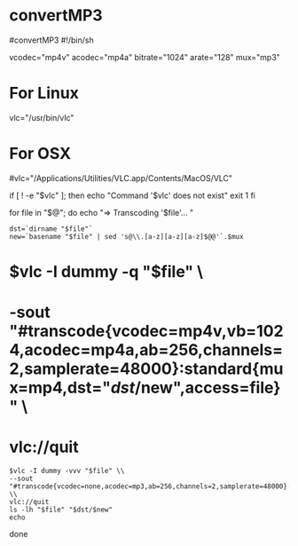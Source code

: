 # convertMP3

#convertMP3
#!/bin/sh

vcodec="mp4v"
acodec="mp4a"
bitrate="1024"
arate="128"
mux="mp3"

# For Linux

vlc="/usr/bin/vlc"

# For OSX

#vlc="/Applications/Utilities/VLC.app/Contents/MacOS/VLC"

if [ ! -e "$vlc" ]; then
echo "Command '$vlc' does not exist"
exit 1
fi

for file in "$@"; do
echo "=> Transcoding '$file'... "

```
dst=`dirname "$file"`
new=`basename "$file" | sed 's@\\.[a-z][a-z][a-z]$@@'`.$mux

```

# $vlc -I dummy -q "$file" \

# -sout "#transcode{vcodec=mp4v,vb=1024,acodec=mp4a,ab=256,channels=2,samplerate=48000}:standard{mux=mp4,dst=\"$dst/$new\",access=file}" \

# vlc://quit

```
$vlc -I dummy -vvv "$file" \\
--sout "#transcode{vcodec=none,acodec=mp3,ab=256,channels=2,samplerate=48000}:standard{access=file,mux=mp3,dst=\\"$dst/$new\\"}" \\
vlc://quit
ls -lh "$file" "$dst/$new"
echo

```

done